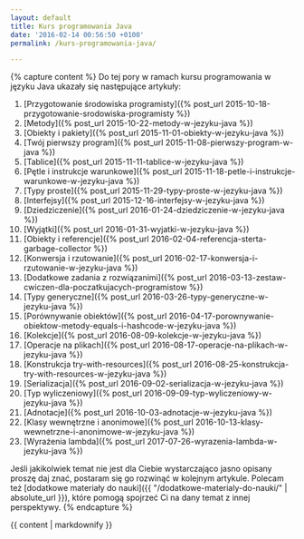 ```yaml
---
layout: default
title: Kurs programowania Java
date: '2016-02-14 00:56:50 +0100'
permalink: /kurs-programowania-java/

---
```

{% capture content %}
Do tej pory w ramach kursu programowania w języku Java ukazały się następujące artykuły:

1. [Przygotowanie środowiska programisty]({% post_url 2015-10-18-przygotowanie-srodowiska-programisty %})
2. [Metody]({% post_url 2015-10-22-metody-w-jezyku-java %})
3. [Obiekty i pakiety]({% post_url 2015-11-01-obiekty-w-jezyku-java %})
4. [Twój pierw­szy program]({% post_url 2015-11-08-pierwszy-program-w-java %})
5. [Tablice]({% post_url 2015-11-11-tablice-w-jezyku-java %})
6. [Pętle i instruk­cje warunkowe]({% post_url 2015-11-18-petle-i-instrukcje-warunkowe-w-jezyku-java %})
7. [Typy proste]({% post_url 2015-11-29-typy-proste-w-jezyku-java %})
8. [Interfejsy]({% post_url 2015-12-16-interfejsy-w-jezyku-java %})
9. [Dziedziczenie]({% post_url 2016-01-24-dziedziczenie-w-jezyku-java %})
10. [Wyjątki]({% post_url 2016-01-31-wyjatki-w-jezyku-java %})
11. [Obiekty i referencje]({% post_url 2016-02-04-referencja-sterta-garbage-collector %})
12. [Konwersja i rzutowanie]({% post_url 2016-02-17-konwersja-i-rzutowanie-w-jezyku-java %})
13. [Dodatkowe zadania z rozwiązanimi]({% post_url 2016-03-13-zestaw-cwiczen-dla-poczatkujacych-programistow %})
14. [Typy generyczne]({% post_url 2016-03-26-typy-generyczne-w-jezyku-java %})
15. [Porównywanie obiektów]({% post_url 2016-04-17-porownywanie-obiektow-metody-equals-i-hashcode-w-jezyku-java %})
16. [Kolekcje]({% post_url 2016-08-09-kolekcje-w-jezyku-java %})
17. [Operacje na plikach]({% post_url 2016-08-17-operacje-na-plikach-w-jezyku-java %})
18. [Konstrukcja try-with-resources]({% post_url 2016-08-25-konstrukcja-try-with-resources-w-jezyku-java %})
19. [Serializacja]({% post_url 2016-09-02-serializacja-w-jezyku-java %})
20. [Typ wyliczeniowy]({% post_url 2016-09-09-typ-wyliczeniowy-w-jezyku-java %})
21. [Adnotacje]({% post_url 2016-10-03-adnotacje-w-jezyku-java %})
22. [Klasy wewnętrzne i anonimowe]({% post_url 2016-10-13-klasy-wewnetrzne-i-anonimowe-w-jezyku-java %})
23. [Wyrażenia lambda]({% post_url 2017-07-26-wyrazenia-lambda-w-jezyku-java %})

Jeśli jakikolwiek temat nie jest dla Ciebie wystarczająco jasno opisany proszę daj znać, postaram się go rozwinąć w kolejnym artykule. Polecam też [dodatkowe materiały do nauki]({{ "/dodatkowe-materialy-do-nauki/" | absolute_url }}), które pomogą spojrzeć Ci na dany temat z innej perspektywy.
{% endcapture %}
<div id="main" role="main">
  {{ content | markdownify }}
</div>
